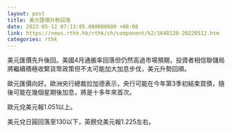 ```yaml
---
layout: post
title: 美元匯價升勢回落
date: 2022-05-12 07:13:05.000000000 +08:00
link: https://news.rthk.hk/rthk/ch/component/k2/1648120-20220512.htm
categories: rthk
---
```


美元匯價先升後回。美國4月通脹率回落但仍然高過市場預期，投資者相信聯儲局將繼續積極收緊貨幣政策但不太可能加大加息步伐，美元升勢回順。

歐元匯價向好。歐洲央行總裁拉加德表示，央行可能在今年第3季初結束買債，隨後可能在幾個星期後加息，將是十多年來首次。

歐元兌美元報1.051以上。

美元兌日圓回落至130以下，英鎊兌美元報1.225左右。
